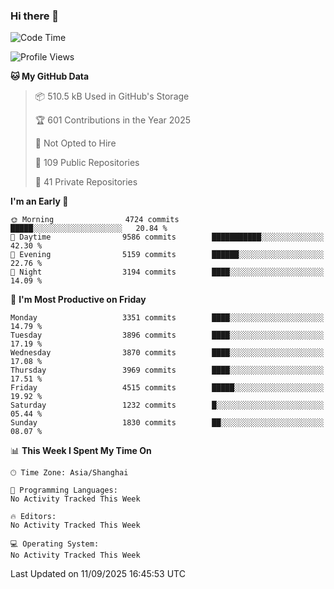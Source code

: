 ### Hi there 👋

<!--
**qbosen/qbosen** is a ✨ _special_ ✨ repository because its `README.md` (this file) appears on your GitHub profile.

Here are some ideas to get you started:

- 🔭 I’m currently working on ...
- 🌱 I’m currently learning ...
- 👯 I’m looking to collaborate on ...
- 🤔 I’m looking for help with ...
- 💬 Ask me about ...
- 📫 How to reach me: ...
- 😄 Pronouns: ...
- ⚡ Fun fact: ...
-->

<!--START_SECTION:waka-->
![Code Time](http://img.shields.io/badge/Code%20Time-2%2C111%20hrs%2036%20mins-blue)

![Profile Views](http://img.shields.io/badge/Profile%20Views-0-blue)

**🐱 My GitHub Data** 

> 📦 510.5 kB Used in GitHub's Storage 
 > 
> 🏆 601 Contributions in the Year 2025
 > 
> 🚫 Not Opted to Hire
 > 
> 📜 109 Public Repositories 
 > 
> 🔑 41 Private Repositories 
 > 
**I'm an Early 🐤** 

```text
🌞 Morning                4724 commits        █████░░░░░░░░░░░░░░░░░░░░   20.84 % 
🌆 Daytime                9586 commits        ███████████░░░░░░░░░░░░░░   42.30 % 
🌃 Evening                5159 commits        ██████░░░░░░░░░░░░░░░░░░░   22.76 % 
🌙 Night                  3194 commits        ████░░░░░░░░░░░░░░░░░░░░░   14.09 % 
```
📅 **I'm Most Productive on Friday** 

```text
Monday                   3351 commits        ████░░░░░░░░░░░░░░░░░░░░░   14.79 % 
Tuesday                  3896 commits        ████░░░░░░░░░░░░░░░░░░░░░   17.19 % 
Wednesday                3870 commits        ████░░░░░░░░░░░░░░░░░░░░░   17.08 % 
Thursday                 3969 commits        ████░░░░░░░░░░░░░░░░░░░░░   17.51 % 
Friday                   4515 commits        █████░░░░░░░░░░░░░░░░░░░░   19.92 % 
Saturday                 1232 commits        █░░░░░░░░░░░░░░░░░░░░░░░░   05.44 % 
Sunday                   1830 commits        ██░░░░░░░░░░░░░░░░░░░░░░░   08.07 % 
```


📊 **This Week I Spent My Time On** 

```text
🕑︎ Time Zone: Asia/Shanghai

💬 Programming Languages: 
No Activity Tracked This Week

🔥 Editors: 
No Activity Tracked This Week

💻 Operating System: 
No Activity Tracked This Week
```


 Last Updated on 11/09/2025 16:45:53 UTC
<!--END_SECTION:waka-->
